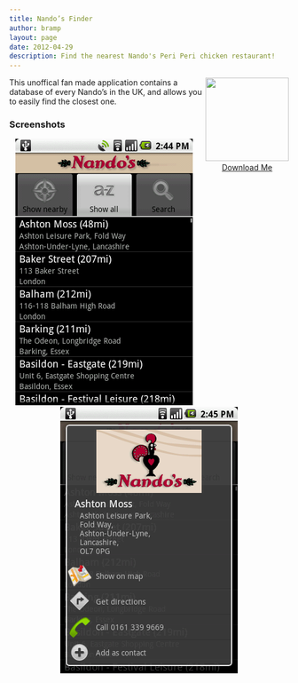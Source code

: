 ```yaml
---
title: Nando’s Finder
author: bramp
layout: page
date: 2012-04-29
description: Find the nearest Nando's Peri Peri chicken restaurant!
---
```

<div style="float: right; text-align: center">
  <a href="https://play.google.com/store/apps/details?id=net.bramp.finder"><img src="https://chart.googleapis.com/chart?cht=qr&chs=150x150&chl=https://play.google.com/store/apps/details?id=net.bramp.finder" width=150 height=150 /><br /> Download Me<br /> </a>
</div>

This unoffical fan made application contains a database of every Nando&#8217;s in the UK, and allows you to easily find the closest one.

<div class="clearfix"></div>

### Screenshots

<div style="text-align:center">
  <img src="nandos1.png" width=320 height=480 />
  &nbsp;&nbsp;
  <img src="nandos2.png" width=320 height=480 />
</div>


